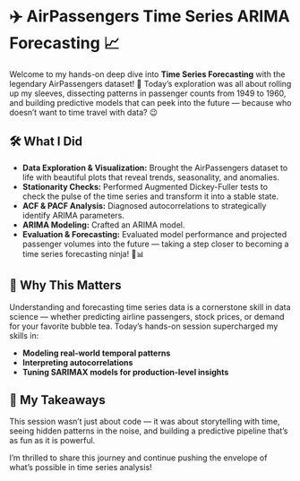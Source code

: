 # ✈️ AirPassengers Time Series ARIMA Forecasting 📈

Welcome to my hands-on deep dive into **Time Series Forecasting** with the legendary AirPassengers dataset! 🚀 Today’s exploration was all about rolling up my sleeves, dissecting patterns in passenger counts from 1949 to 1960, and building predictive models that can peek into the future — because who doesn’t want to time travel with data? 😉

## 🛠️ What I Did
- **Data Exploration & Visualization:** Brought the AirPassengers dataset to life with beautiful plots that reveal trends, seasonality, and anomalies.
- **Stationarity Checks:** Performed Augmented Dickey-Fuller tests to check the pulse of the time series and transform it into a stable state.
- **ACF & PACF Analysis:** Diagnosed autocorrelations to strategically identify ARIMA parameters.
- **ARIMA Modeling:** Crafted an ARIMA model.
- **Evaluation & Forecasting:** Evaluated model performance and projected passenger volumes into the future — taking a step closer to becoming a time series forecasting ninja! 🥷📊

## 🎯 Why This Matters
Understanding and forecasting time series data is a cornerstone skill in data science — whether predicting airline passengers, stock prices, or demand for your favorite bubble tea. Today’s hands-on session supercharged my skills in:
- **Modeling real-world temporal patterns**
- **Interpreting autocorrelations**
- **Tuning SARIMAX models for production-level insights**

## 🌟 My Takeaways
This session wasn’t just about code — it was about storytelling with time, seeing hidden patterns in the noise, and building a predictive pipeline that’s as fun as it is powerful.

I’m thrilled to share this journey and continue pushing the envelope of what’s possible in time series analysis!

